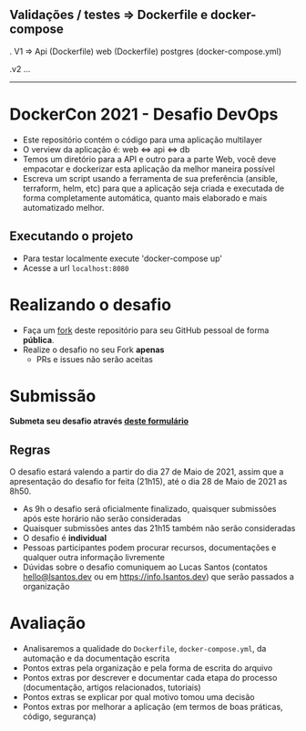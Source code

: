 
## Validações / testes =>  Dockerfile e docker-compose
 . V1 => Api (Dockerfile) 
         web (Dockerfile)
         postgres (docker-compose.yml)  

 .v2 ...
 
 
 

---

# DockerCon 2021 - Desafio DevOps

- Este repositório contém o código para uma aplicação multilayer
- O verview da aplicação é: web <=> api <=> db
- Temos um diretório para a API e outro para a parte Web, você deve empacotar e dockerizar esta aplicação da melhor maneira possível
- Escreva um script usando a ferramenta de sua preferência (ansible, terraform, helm, etc) para que a aplicação seja criada e executada de forma completamente automática, quanto mais elaborado e mais automatizado melhor.

## Executando o projeto

- Para testar localmente execute 'docker-compose up'
- Acesse a url `localhost:8080`

# Realizando o desafio

- Faça um [fork](https://github.com/khaosdoctor/devops_challenge/fork) deste repositório para seu GitHub pessoal de forma __pública__.
- Realize o desafio no seu Fork __apenas__
  - PRs e issues não serão aceitas

# Submissão

__Submeta seu desafio através [deste formulário](https://forms.gle/EnFZozd6LvJdwePM8)__

## Regras

O desafio estará valendo a partir do dia 27 de Maio de 2021, assim que a apresentação do desafio for feita (21h15), até o dia 28 de Maio de 2021 as 8h50.

- As 9h o desafio será oficialmente finalizado, quaisquer submissões após este horário não serão consideradas
- Quaisquer submissões antes das 21h15 também não serão consideradas
- O desafio é __individual__
- Pessoas participantes podem procurar recursos, documentações e qualquer outra informação livremente
- Dúvidas sobre o desafio comuniquem ao Lucas Santos (contatos [hello@lsantos.dev](mailto:hello@lsantos.dev) ou em https://info.lsantos.dev) que serão passados a organização

# Avaliação

- Analisaremos a qualidade do `Dockerfile`, `docker-compose.yml`, da automação e da documentação escrita
- Pontos extras pela organização e pela forma de escrita do arquivo
- Pontos extras por descrever e documentar cada etapa do processo (documentação, artigos relacionados, tutoriais)
- Pontos extras se explicar por qual motivo tomou uma decisão
- Pontos extras por melhorar a aplicação (em termos de boas práticas, código, segurança)
